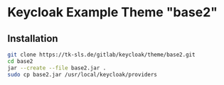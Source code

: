 # Keycloak Example Theme "base2"

## Installation

```bash
git clone https://tk-sls.de/gitlab/keycloak/theme/base2.git
cd base2
jar --create --file base2.jar .
sudo cp base2.jar /usr/local/keycloak/providers
```


